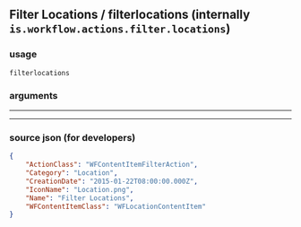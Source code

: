 
## Filter Locations / filterlocations (internally `is.workflow.actions.filter.locations`)



### usage
```
filterlocations 
```

### arguments

---



---

### source json (for developers)

```json
{
	"ActionClass": "WFContentItemFilterAction",
	"Category": "Location",
	"CreationDate": "2015-01-22T08:00:00.000Z",
	"IconName": "Location.png",
	"Name": "Filter Locations",
	"WFContentItemClass": "WFLocationContentItem"
}
```
